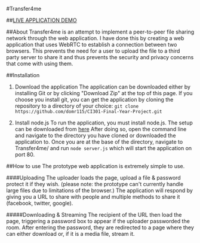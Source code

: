 #Transfer4me

##[LIVE APPLICATION DEMO](https://www.transfer4.me)

##About
Transfer4me is an attempt to implement a peer-to-peer file sharing network through the web application. I have done this by creating a web application that uses WebRTC to establish a connection between two browsers. This prevents the need for a user to upload the file to a third party server to share it and thus prevents the security and privacy concerns that come with using them.

##Installation
1. Download the application
The application can be downloaded either by installing Git or by clicking "Download Zip" at the top of this page.
If you choose you install git, you can get the application by cloning the repository to a directory of your choice:
`git clone https://github.com/domr115/CI301-Final-Year-Project.git`

2. Install node.js
To run the application, you must install node.js. The setup can be downloaded from [here](https://nodejs.org/en/)
After doing so, open the command line and navigate to the directory you have cloned or downloaded the application to.
Once you are at the base of the directory, navigate to Transfer4me/ and run `node server.js` which will start the application on port 80.

##How to use
The prototype web application is extremely simple to use.

####Uploading
The uploader loads the page, upload a file & password protect it if they wish. (please note: the prototype can't currently handle large files due to limitations of the browser.) The application will respond by giving you a URL to share with people and multiple methods to share it (facebook, twitter, google).

#####Downloading & Streaming
The recipient of the URL then load the page, triggering a password box to appear if the uploader passworded the room. After entering the password, they are redirected to a page where they can either download or, if it is a media file, stream it.
